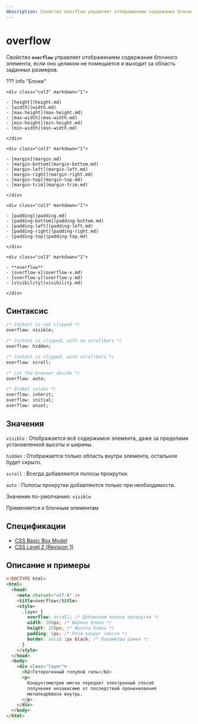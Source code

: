 ```yaml
---
description: Свойство overflow управляет отображением содержания блочного элемента, если оно целиком не помещается и выходит за область заданных размеров
---
```


# overflow

Свойство **`overflow`** управляет отображением содержания блочного элемента, если оно целиком не помещается и выходит за область заданных размеров.

??? info "Блоки"

    <div class="col3" markdown="1">

    - [height](height.md)
    - [width](width.md)
    - [max-height](max-height.md)
    - [max-width](max-width.md)
    - [min-height](min-height.md)
    - [min-width](min-width.md)

    </div>

    <div class="col3" markdown="1">

    - [margin](margin.md)
    - [margin-bottom](margin-bottom.md)
    - [margin-left](margin-left.md)
    - [margin-right](margin-right.md)
    - [margin-top](margin-top.md)
    - [margin-trim](margin-trim.md)

    </div>

    <div class="col3" markdown="1">

    - [padding](padding.md)
    - [padding-bottom](padding-bottom.md)
    - [padding-left](padding-left.md)
    - [padding-right](padding-right.md)
    - [padding-top](padding-top.md)

    </div>

    <div class="col3" markdown="1">

    - **overflow**
    - [overflow-x](overflow-x.md)
    - [overflow-y](overflow-y.md)
    - [visibility](visibility.md)

    </div>

## Синтаксис

```css
/* Content is not clipped */
overflow: visible;

/* Content is clipped, with no scrollbars */
overflow: hidden;

/* Content is clipped, with scrollbars */
overflow: scroll;

/* Let the browser decide */
overflow: auto;

/* Global values */
overflow: inherit;
overflow: initial;
overflow: unset;
```

## Значения

`visible`
: Отображается всё содержимое элемента, даже за пределами установленной высоты и ширины.

`hidden`
: Отображается только область внутри элемента, остальное будет скрыто.

`scroll`
: Всегда добавляются полосы прокрутки.

`auto`
: Полосы прокрутки добавляются только при необходимости.

Значение по-умолчанию: `visible`

Применяется к блочным элементам

## Спецификации

- [CSS Basic Box Model](https://drafts.csswg.org/css-box-3/#overflow-intro)
- [CSS Level 2 (Revision 1)](http://www.w3.org/TR/CSS2/visufx.html#overflow)

## Описание и примеры

```html
<!DOCTYPE html>
<html>
  <head>
    <meta charset="utf-8" />
    <title>overflow</title>
    <style>
      .layer {
        overflow: scroll; /* Добавляем полосы прокрутки */
        width: 300px; /* Ширина блока */
        height: 150px; /* Высота блока */
        padding: 5px; /* Поля вокруг текста */
        border: solid 1px black; /* Параметры рамки */
      }
    </style>
  </head>
  <body>
    <div class="layer">
      <h2>Гетерогенный голубой гель</h2>
      <p>
        Кондуктометрия мягко передает электронный способ
        получения независимо от последствий проникновения
        метилкарбиола внутрь.
      </p>
    </div>
  </body>
</html>
```
